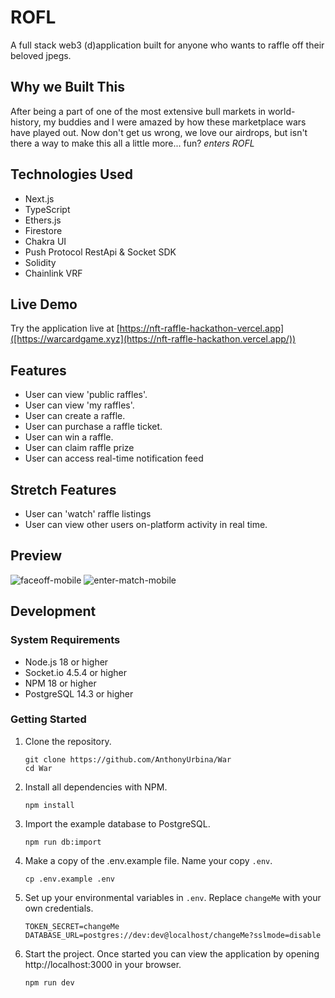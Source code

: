 # ROFL

A full stack web3 (d)application built for anyone who wants to raffle off their beloved jpegs.


## Why we Built This

After being a part of one of the most extensive bull markets in world-history, my buddies and I were amazed by how these marketplace wars have played out. Now don't get us wrong, we love our airdrops, but isn't there a way to make this all a little more... fun? *enters ROFL*

## Technologies Used

- Next.js
- TypeScript
- Ethers.js
- Firestore
- Chakra UI
- Push Protocol RestApi & Socket SDK
- Solidity
- Chainlink VRF

## Live Demo

Try the application live at [https://nft-raffle-hackathon-vercel.app]([https://warcardgame.xyz](https://nft-raffle-hackathon.vercel.app/))

## Features

- User can view 'public raffles'.
- User can view 'my raffles'.
- User can create a raffle.
- User can purchase a raffle ticket.
- User can win a raffle.
- User can claim raffle prize
- User can access real-time notification feed

## Stretch Features

- User can 'watch' raffle listings
- User can view other users on-platform activity in real time.

## Preview

![faceoff-mobile](server/assets/faceoff-mobile.gif)
![enter-match-mobile](server/assets/enter-match-mobile.gif)

## Development

### System Requirements

- Node.js 18 or higher
- Socket.io 4.5.4 or higher
- NPM 18 or higher
- PostgreSQL 14.3 or higher

### Getting Started

1. Clone the repository.

    ```shell
    git clone https://github.com/AnthonyUrbina/War
    cd War
    ```

1. Install all dependencies with NPM.

    ```shell
    npm install
    ```

1. Import the example database to PostgreSQL.

    ```shell
    npm run db:import
    ```

1. Make a copy of the .env.example file. Name your copy `.env`.

    ```shell
    cp .env.example .env
    ```

1. Set up your environmental variables in `.env`. Replace `changeMe` with your own credentials.

    ```shell
    TOKEN_SECRET=changeMe
    DATABASE_URL=postgres://dev:dev@localhost/changeMe?sslmode=disable
    ```

1. Start the project. Once started you can view the application by opening http://localhost:3000 in your browser.

    ```shell
    npm run dev
    ```
